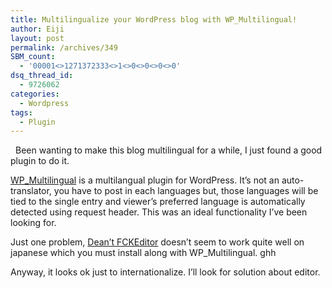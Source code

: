 ```yaml
---
title: Multilingualize your WordPress blog with WP_Multilingual!
author: Eiji
layout: post
permalink: /archives/349
SBM_count:
  - '00001<>1271372333<>1<>0<>0<>0<>0'
dsq_thread_id:
  - 9726062
categories:
  - Wordpress
tags:
  - Plugin
---
```

<div class="wp_plus_one_button" style="margin: 0 8px 8px 0; float:left; ">
  <g:plusone href="http://devlog.agektmr.com/archives/349" callback="wp_plus_one_handler"></g:plusone>
</div>

Been wanting to make this blog multilingual for a while, I just found a good plugin to do it.

<a href="http://wordpress.org/extend/plugins/wp-multilingual/#post-5056" target="_blank">WP_Multilingual</a> is a multilangual plugin for WordPress. It&#8217;s not an auto-translator, you have to post in each languages but, those languages will be tied to the single entry and viewer&#8217;s preferred language is automatically detected using request header. This was an ideal functionality I&#8217;ve been looking for.

Just one problem, <a href="http://wordpress.org/extend/plugins/fckeditor-for-wordpress-plugin/" target="_blank">Dean&#8217;t FCKEditor</a> doesn&#8217;t seem to work quite well on japanese which you must install along with WP_Multilingual. ghh

Anyway, it looks ok just to internationalize. I&#8217;ll look for solution about editor.